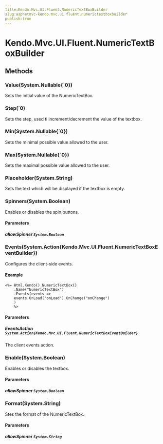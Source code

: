 ```yaml
---
title:Kendo.Mvc.UI.Fluent.NumericTextBoxBuilder
slug:aspnetmvc-kendo.mvc.ui.fluent.numerictextboxbuilder
publish:true
---
```


# Kendo.Mvc.UI.Fluent.NumericTextBoxBuilder

## Methods

### Value(System.Nullable{`0})
Sets the initial value of the NumericTextBox.

### Step(`0)
Sets the step, used ti increment/decrement the value of the textbox.

### Min(System.Nullable{`0})
Sets the minimal possible value allowed to the user.

### Max(System.Nullable{`0})
Sets the maximal possible value allowed to the user.

### Placeholder(System.String)
Sets the text which will be displayed if the textbox is empty.

### Spinners(System.Boolean)
Enables or disables the spin buttons.

#### Parameters

##### allowSpinner `System.Boolean`

            

### Events(System.Action{Kendo.Mvc.UI.Fluent.NumericTextBoxEventBuilder})
Configures the client-side events.

#### Example
    <%= Html.Kendo().NumericTextBox()
        .Name("NumericTextBox")
        .Events(events =>
        events.OnLoad("onLoad").OnChange("onChange")
        )
        %>

#### Parameters

##### EventsAction `System.Action{Kendo.Mvc.UI.Fluent.NumericTextBoxEventBuilder}`
The client events action.

### Enable(System.Boolean)
Enables or disables the textbox.

#### Parameters

##### allowSpinner `System.Boolean`

            

### Format(System.String)
Stes the format of the NumericTextBox.

#### Parameters

##### allowSpinner `System.String`

            